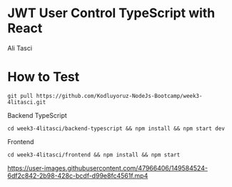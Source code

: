 # JWT User Control TypeScript with React

Ali Tasci

# How to Test
```console
git pull https://github.com/Kodluyoruz-NodeJs-Bootcamp/week3-4litasci.git
```

Backend TypeScript
```console
cd week3-4litasci/backend-typescript && npm install && npm start dev
```

Frontend
```console
cd week3-4litasci/frontend && npm install && npm start
```

https://user-images.githubusercontent.com/47966406/149584524-6df2c842-2b98-428c-bcdf-d99e8fc4561f.mp4
